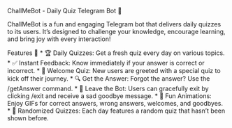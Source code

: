 ChallMeBot - Daily Quiz Telegram Bot 🎉

ChallMeBot is a fun and engaging Telegram bot that delivers daily quizzes to its users. It’s designed to challenge your knowledge, encourage learning, and bring joy with every interaction!

Features 🧠
	* 🏆 Daily Quizzes: Get a fresh quiz every day on various topics.
	* ✅ Instant Feedback: Know immediately if your answer is correct or incorrect.
	* 🎉 Welcome Quiz: New users are greeted with a special quiz to kick off their journey.
	* 🔍 Get the Answer: Forgot the answer? Use the /getAnswer command. 
	* 🚪 Leave the Bot: Users can gracefully exit by clicking /exit and receive a sad goodbye message.
	* 🎨 Fun Animations: Enjoy GIFs for correct answers, wrong answers, welcomes, and goodbyes.
	* 🔢 Randomized Quizzes: Each day features a random quiz that hasn’t been shown before.
